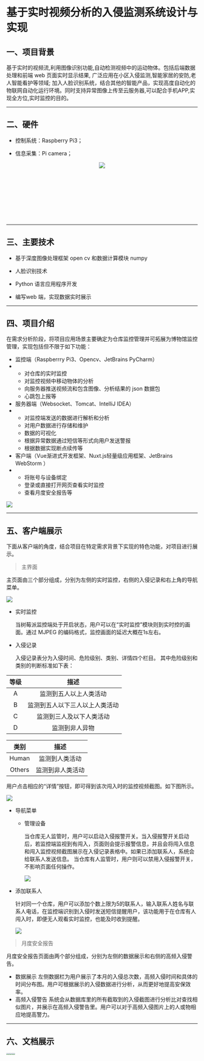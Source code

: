 # 基于实时视频分析的入侵监测系统设计与实现

## 一、项目背景
基于实时的视频流,利用图像识别功能,自动检测视频中的运动物体。包括后端数据处理和前端 web 页面实时显示结果, 广泛应用在小区入侵监测,智能家居的安防,老人智能看护等领域; 加入人脸识别系统，结合其他的智能产品，实现高度自动化的物联网自动化运行环境。同时支持异常图像上传至云服务器,可以配合手机APP,实现全方位,实时监控的目的。 

---

## 二、硬件

- 控制系统：Raspberry Pi3；

- 信息采集：Pi camera；
<div style="background-color:none;height:150px;text-align:center;"><img src="http://static.zybuluo.com/TangWill/mmrkgojknahihs4juif0uxb7/image_1defagdvg1vbaidhle54qq1259.png" /></div>

---

## 三、主要技术

- 基于深度图像处理框架 open cv 和数据计算模块 numpy

- 	人脸识别技术
-	Python 语言应用程序开发
-	编写web 端，实现数据实时展示

---

## 四、项目介绍

在需求分析阶段，将项目应用场景主要确定为仓库监控管理并可拓展为博物馆监控管理，实现包括但不限于如下功能：

- 监控端（Raspberrry Pi3、Opencv、JetBrains PyCharm）
- - 对仓库的实时监控
  - 对监控视频中移动物体的分析
  - 向服务器推送视频流和包含图像、分析结果的 json 数据包
  - 心跳包上报等
- 服务器端（Websocket、Tomcat、IntelliJ IDEA）
- - 对监控端发送的数据进行解析和分析
  - 对用户数据进行存储和维护
  - 数据的可视化
  - 根据异常数据通过短信等形式向用户发送警报
  - 根据数据实现断点续传等
- 客户端（Vue渐进式开发框架、Nuxt.js轻量级应用框架、JetBrains WebStorm ）
- - 将账号与设备绑定
  - 登录或直接打开网页查看实时监控
  - 查看月度安全报告等

![](../Camera%5Cimg%5C01.png)

---

## 五、客户端展示

下面从客户端的角度，结合项目在特定需求背景下实现的特色功能，对项目进行展示。

> 主界面

主页面由三个部分组成，分别为左侧的实时监控，右侧的入侵记录和右上角的导航菜单。

![](../Camera%5Cimg%5C02.png)

- 实时监控

  当树莓派监控端处于开启状态，用户可以在“实时监控”模块则到实时控的画面。通过 MJPEG 的编码格式，监控画面的延迟大概在1s左右。

- 入侵记录

  入侵记录表分为入侵时间、危险级别、类别、详情四个栏目。
  其中危险级别和类别的判断标准如下表：

| 等级 |              描述              |
| :--: | :----------------------------: |
|  A   |     监测到五人以上人类活动     |
|  B   | 监测到五人以下三人以上人类活动 |
|  C   |    监测到三人及以下人类活动    |
|  D   |         监测到非人异物         |

|  类别  |       描述       |
| :----: | :--------------: |
| Human  |  监测到人类活动  |
| Others | 监测到非人类活动 |

用户点击相应的“详情”按钮，即可得到该次闯入时的监控视频截图。如下图所示。

![](../Camera%5Cimg%5C03.png)

- 导航菜单

  - 管理设备

    当仓库无人监管时，用户可以启动入侵报警开关。当入侵报警开关启动后，若监控端监视到有闯入，页面则会提示报警信息，并且会将闯入信息和闯入监控视频截图展示在入侵记录表格中。如果已添加联系人，系统会给联系人发送信息。
    当仓库有人监管时，用户则可以禁用入侵报警开关，不影响页面任何操作。

    ![](../Camera%5Cimg%5C04.png)

- 添加联系人

  针对同一个仓库，用户可以添加个数上限为5的联系人，输入联系人姓名与联系人电话，在监控端识别到入侵时发送短信提醒用户，该功能用于在仓库有人闯入时，即便无人观看实时监控，也能及时收到提醒。

  ![](../Camera%5Cimg%5C05.png)

> 月度安全报告

月度安全报告页面由两个部分组成，分别为左侧的数据展示和右侧的高频入侵警告。

- 数据展示
  左侧数据栏为用户展示了本月的入侵总次数，高频入侵时间和具体的时间分布图。用户可根据展示的入侵数据进行分析，从而更好地提高安保效率。
- 高频入侵警告
  系统会从数据库里的所有截取到的入侵截图进行分析比对查找相似图片，并展示在高频入侵警告里。用户可以对于高频入侵图片上的人或物相应地提高警力。

---

## 六、文档展示

<img src="../Camera%5Cimg%5C06.jpg" style="zoom:30%;" /><img src="../Camera%5Cimg%5C08.jpg" style="zoom:28%;" /><img src="../Camera%5Cimg%5C09.jpg" style="zoom:28%;" /><img src="../Camera%5Cimg%5C10.jpg" style="zoom:28%;" /><img src="../Camera%5Cimg%5C07.jpg" style="zoom:28%;" />
